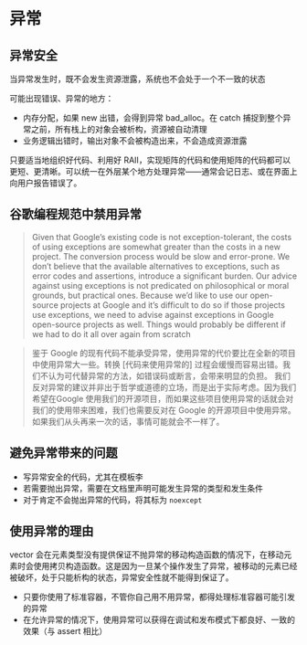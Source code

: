 # 异常

## 异常安全

当异常发生时，既不会发生资源泄露，系统也不会处于一个不一致的状态

可能出现错误、异常的地方：

- 内存分配，如果 new 出错，会得到异常 bad_alloc。在 catch 捕捉到整个异常之前，所有栈上的对象会被析构，资源被自动清理
- 业务逻辑出错时，输出对象不会被构造出来，不会造成资源泄露

只要适当地组织好代码、利用好 RAII，实现矩阵的代码和使用矩阵的代码都可以更短、更清晰。可以统一在外层某个地方处理异常——通常会记日志、或在界面上向用户报告错误了。

## 谷歌编程规范中禁用异常

> Given that Google’s existing code is not exception-tolerant, the costs of using exceptions are somewhat greater than the costs in a new project. The conversion process would be slow and error-prone. We don’t believe that the available alternatives to exceptions, such as error codes and assertions, introduce a
significant burden.
Our advice against using exceptions is not predicated on philosophical or moral grounds, but practical ones. Because we’d like to use our open-source projects at Google and it’s difficult to do so if those projects use exceptions, we need to advise against exceptions in Google open-source projects as well. Things would probably be different if we had to do it all over again from scratch

> 鉴于 Google 的现有代码不能承受异常，使用异常的代价要比在全新的项目中使用异常大一些。转换 [代码来使用异常的] 过程会缓慢而容易出错。我们不认为可代替异常的方法，如错误码或断言，会带来明显的负担。
我们反对异常的建议并非出于哲学或道德的立场，而是出于实际考虑。因为我们希望在Google 使用我们的开源项目，而如果这些项目使用异常的话就会对我们的使用带来困难，我们也需要反对在 Google 的开源项目中使用异常。如果我们从头再来一次的话，事情可能就会不一样了。

## 避免异常带来的问题

- 写异常安全的代码，尤其在模板李
- 若需要抛出异常，需要在文档里声明可能发生异常的类型和发生条件
- 对于肯定不会抛出异常的代码，将其标为 `noexcept`

## 使用异常的理由

vector 会在元素类型没有提供保证不抛异常的移动构造函数的情况下，在移动元素时会使用拷贝构造函数。这是因为一旦某个操作发生了异常，被移动的元素已经被破坏，处于只能析构的状态，异常安全性就不能得到保证了。

- 只要你使用了标准容器，不管你自己用不用异常，都得处理标准容器可能引发的异常
- 在允许异常的情况下，使用异常可以获得在调试和发布模式下都良好、一致的效果（与 assert 相比）
